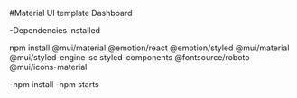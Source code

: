#Material UI template Dashboard

-Dependencies installed

npm install @mui/material @emotion/react @emotion/styled @mui/material @mui/styled-engine-sc styled-components @fontsource/roboto @mui/icons-material

<links
  rel="stylesheet"
  href="https://fonts.googleapis.com/css?family=Roboto:300,400,500,700&display=swap"
/>

<link
  rel="stylesheet"
  href="https://fonts.googleapis.com/icon?family=Material+Icons"
/>


-npm install
-npm starts

